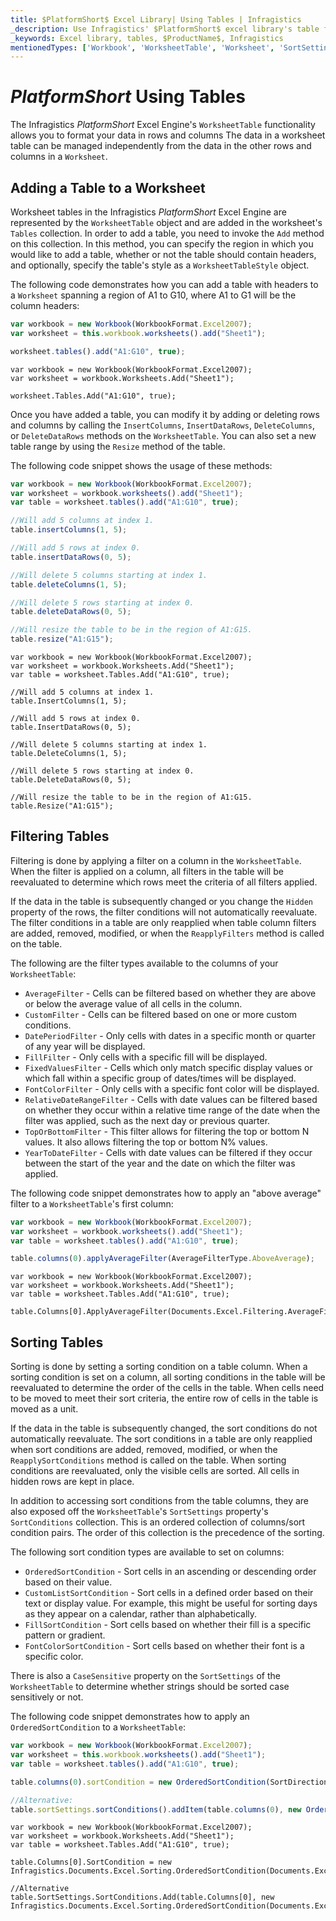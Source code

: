 ```yaml
---
title: $PlatformShort$ Excel Library| Using Tables | Infragistics
_description: Use Infragistics' $PlatformShort$ excel library's table functionality to format your data in rows and columns. View $ProductName$ excel tutorials for more information!
_keywords: Excel library, tables, $ProductName$, Infragistics
mentionedTypes: ['Workbook', 'WorksheetTable', 'Worksheet', 'SortSettings']
---
```

# $PlatformShort$ Using Tables

The Infragistics $PlatformShort$ Excel Engine's `WorksheetTable` functionality allows you to format your data in rows and columns The data in a worksheet table can be managed independently from the data in the other rows and columns in a `Worksheet`.
<!--## $PlatformShort$ Using Tables Example

<div class="sample-container loading" style="height: 500px">
    <iframe id="excel-library-overview-sample-iframe" src='{environment:dvDemosBaseUrl}/excel/excel-library-working-with-tables' width="100%" height="100%" seamless frameBorder="0" onload="onXPlatSampleIframeContentLoaded(this);" alt="$PlatformShort$ Using Tables Example"></iframe>
</div>-->


<div class="divider--half"></div>

## Adding a Table to a Worksheet
Worksheet tables in the Infragistics $PlatformShort$ Excel Engine are represented by the `WorksheetTable` object and are added in the worksheet's `Tables` collection. In order to add a table, you need to invoke the `Add` method on this collection. In this method, you can specify the region in which you would like to add a table, whether or not the table should contain headers, and optionally, specify the table's style as a `WorksheetTableStyle` object.

The following code demonstrates how you can add a table with headers to a `Worksheet` spanning a region of A1 to G10, where A1 to G1 will be the column headers:

```ts
var workbook = new Workbook(WorkbookFormat.Excel2007);
var worksheet = this.workbook.worksheets().add("Sheet1");

worksheet.tables().add("A1:G10", true);
```

```razor
var workbook = new Workbook(WorkbookFormat.Excel2007);
var worksheet = workbook.Worksheets.Add("Sheet1");

worksheet.Tables.Add("A1:G10", true);
```

Once you have added a table, you can modify it by adding or deleting rows and columns by calling the `InsertColumns`, `InsertDataRows`, `DeleteColumns`, or `DeleteDataRows` methods on the `WorksheetTable`. You can also set a new table range by using the `Resize` method of the table.

The following code snippet shows the usage of these methods:

```ts
var workbook = new Workbook(WorkbookFormat.Excel2007);
var worksheet = workbook.worksheets().add("Sheet1");
var table = worksheet.tables().add("A1:G10", true);

//Will add 5 columns at index 1.
table.insertColumns(1, 5);

//Will add 5 rows at index 0.
table.insertDataRows(0, 5);

//Will delete 5 columns starting at index 1.
table.deleteColumns(1, 5);

//Will delete 5 rows starting at index 0.
table.deleteDataRows(0, 5);

//Will resize the table to be in the region of A1:G15.
table.resize("A1:G15");
```

```razor
var workbook = new Workbook(WorkbookFormat.Excel2007);
var worksheet = workbook.Worksheets.Add("Sheet1");
var table = worksheet.Tables.Add("A1:G10", true);

//Will add 5 columns at index 1.
table.InsertColumns(1, 5);

//Will add 5 rows at index 0.
table.InsertDataRows(0, 5);

//Will delete 5 columns starting at index 1.
table.DeleteColumns(1, 5);

//Will delete 5 rows starting at index 0.
table.DeleteDataRows(0, 5);

//Will resize the table to be in the region of A1:G15.
table.Resize("A1:G15");
```

## Filtering Tables
Filtering is done by applying a filter on a column in the `WorksheetTable`. When the filter is applied on a column, all filters in the table will be reevaluated to determine which rows meet the criteria of all filters applied.

If the data in the table is subsequently changed or you change the `Hidden` property of the rows, the filter conditions will not automatically reevaluate. The filter conditions in a table are only reapplied when table column filters are added, removed, modified, or when the `ReapplyFilters` method is called on the table.

The following are the filter types available to the columns of your `WorksheetTable`:

- `AverageFilter` - Cells can be filtered based on whether they are above or below the average value of all cells in the column.
- `CustomFilter` - Cells can be filtered based on one or more custom conditions.
- `DatePeriodFilter` - Only cells with dates in a specific month or quarter of any year will be displayed.
- `FillFilter` - Only cells with a specific fill will be displayed.
- `FixedValuesFilter` - Cells which only match specific display values or which fall within a specific group of dates/times will be displayed.
- `FontColorFilter` - Only cells with a specific font color will be displayed.
- `RelativeDateRangeFilter` - Cells with date values can be filtered based on whether they occur within a relative time range of the date when the filter was applied, such as the next day or previous quarter.
- `TopOrBottomFilter` - This filter allows for filtering the top or bottom N values. It also allows filtering the top or bottom N% values.
- `YearToDateFilter` - Cells with date values can be filtered if they occur between the start of the year and the date on which the filter was applied.

The following code snippet demonstrates how to apply an "above average" filter to a `WorksheetTable`'s first column:

```ts
var workbook = new Workbook(WorkbookFormat.Excel2007);
var worksheet = workbook.worksheets().add("Sheet1");
var table = worksheet.tables().add("A1:G10", true);

table.columns(0).applyAverageFilter(AverageFilterType.AboveAverage);
```

```razor
var workbook = new Workbook(WorkbookFormat.Excel2007);
var worksheet = workbook.Worksheets.Add("Sheet1");
var table = worksheet.Tables.Add("A1:G10", true);

table.Columns[0].ApplyAverageFilter(Documents.Excel.Filtering.AverageFilterType.AboveAverage);
```

## Sorting Tables
Sorting is done by setting a sorting condition on a table column. When a sorting condition is set on a column, all sorting conditions in the table will be reevaluated to determine the order of the cells in the table. When cells need to be moved to meet their sort criteria, the entire row of cells in the table is moved as a unit.

If the data in the table is subsequently changed, the sort conditions do not automatically reevaluate. The sort conditions in a table are only reapplied when sort conditions are added, removed, modified, or when the `ReapplySortConditions` method is called on the table. When sorting conditions are reevaluated, only the visible cells are sorted. All cells in hidden rows are kept in place.

In addition to accessing sort conditions from the table columns, they are also exposed off the `WorksheetTable`'s `SortSettings` property's `SortConditions` collection. This is an ordered collection of columns/sort condition pairs. The order of this collection is the precedence of the sorting.

The following sort condition types are available to set on columns:

- `OrderedSortCondition` - Sort cells in an ascending or descending order based on their value.
- `CustomListSortCondition` - Sort cells in a defined order based on their text or display value. For example, this might be useful for sorting days as they appear on a calendar, rather than alphabetically.
- `FillSortCondition` - Sort cells based on whether their fill is a specific pattern or gradient.
- `FontColorSortCondition` - Sort cells based on whether their font is a specific color.

There is also a `CaseSensitive` property on the `SortSettings` of the `WorksheetTable` to determine whether strings should be sorted case sensitively or not.

The following code snippet demonstrates how to apply an `OrderedSortCondition` to a `WorksheetTable`:

```ts
var workbook = new Workbook(WorkbookFormat.Excel2007);
var worksheet = this.workbook.worksheets().add("Sheet1");
var table = worksheet.tables().add("A1:G10", true);

table.columns(0).sortCondition = new OrderedSortCondition(SortDirection.Ascending);

//Alternative:
table.sortSettings.sortConditions().addItem(table.columns(0), new OrderedSortCondition(SortDirection.Ascending));
```

```razor
var workbook = new Workbook(WorkbookFormat.Excel2007);
var worksheet = workbook.Worksheets.Add("Sheet1");
var table = worksheet.Tables.Add("A1:G10", true);

table.Columns[0].SortCondition = new Infragistics.Documents.Excel.Sorting.OrderedSortCondition(Documents.Excel.Sorting.SortDirection.Ascending);

//Alternative
table.SortSettings.SortConditions.Add(table.Columns[0], new Infragistics.Documents.Excel.Sorting.OrderedSortCondition(Documents.Excel.Sorting.SortDirection.Ascending));
```


